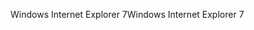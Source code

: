 <span data-ttu-id="1580a-101">Windows Internet Explorer 7</span><span class="sxs-lookup"><span data-stu-id="1580a-101">Windows Internet Explorer 7</span></span>